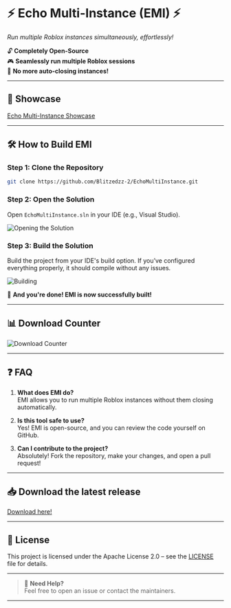 

# ⚡ **Echo Multi-Instance (EMI)** ⚡
*Run multiple Roblox instances simultaneously, effortlessly!*

🔓 **Completely Open-Source**  
🎮 **Seamlessly run multiple Roblox sessions**  
🚀 **No more auto-closing instances!**

---

## 🎥 **Showcase**
[Echo Multi-Instance Showcase](https://github.com/user-attachments/assets/57e1fc36-eb7b-4e7b-87e8-0de3394b6926)

---

## 🛠️ **How to Build EMI**

### Step 1: Clone the Repository  
```bash
git clone https://github.com/Blitzedzz-2/EchoMultiInstance.git
```

### Step 2: Open the Solution  
Open `EchoMultiInstance.sln` in your IDE (e.g., Visual Studio).

![Opening the Solution](https://github.com/user-attachments/assets/70785f97-ef8c-4ffd-bb6d-3328dc5e79ce)

### Step 3: Build the Solution  
Build the project from your IDE's build option. If you’ve configured everything properly, it should compile without any issues.

![Building](https://github.com/user-attachments/assets/d767fdbd-dc0b-4923-b51a-ab4e70cab594)

🎉 **And you're done! EMI is now successfully built!**

---

## 📊 **Download Counter**

![Download Counter](https://img.shields.io/github/downloads/Blitzedzz-2/EchoMultiInstance/total?style=for-the-badge)

---


## ❓ **FAQ**

1. **What does EMI do?**  
   EMI allows you to run multiple Roblox instances without them closing automatically.

2. **Is this tool safe to use?**  
   Yes! EMI is open-source, and you can review the code yourself on GitHub.

3. **Can I contribute to the project?**  
   Absolutely! Fork the repository, make your changes, and open a pull request!

---

## 📥 **Download the latest release**

[Download here!](https://github.com/Blitzedzz-2/EchoMultiInstance/releases)

---

## 📜 **License**  
This project is licensed under the Apache License 2.0  – see the [LICENSE](./LICENSE) file for details.

---

> 💬 **Need Help?**  
> Feel free to open an issue or contact the maintainers.

---
